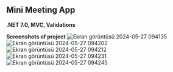 ## Mini Meeting App
**.NET 7.0, MVC, Validations**

**Screenshots of project**
![Ekran görüntüsü 2024-05-27 094135](https://github.com/yigitalpkaynak/meetingApp-ASP.NET-CORE-7.0/assets/71692297/419c0802-e62e-42fe-a6f1-384247590a6e)
![Ekran görüntüsü 2024-05-27 094202](https://github.com/yigitalpkaynak/meetingApp-ASP.NET-CORE-7.0/assets/71692297/ae2dc432-393b-4e26-9529-a11d4329c2b3)
![Ekran görüntüsü 2024-05-27 094212](https://github.com/yigitalpkaynak/meetingApp-ASP.NET-CORE-7.0/assets/71692297/e1933cac-54a3-48fc-b9ed-fb67e7280a10)
![Ekran görüntüsü 2024-05-27 094231](https://github.com/yigitalpkaynak/meetingApp-ASP.NET-CORE-7.0/assets/71692297/0240d6b4-eab2-4b53-97eb-b9558499aa75)
![Ekran görüntüsü 2024-05-27 094245](https://github.com/yigitalpkaynak/meetingApp-ASP.NET-CORE-7.0/assets/71692297/93d22086-e859-4f19-8b24-6d19fb3916e8)
